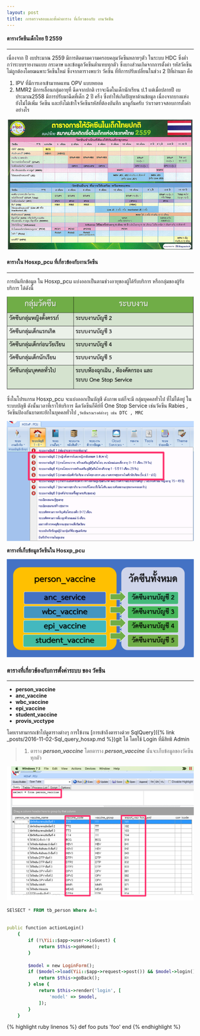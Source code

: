 ```yaml
---
layout: post
title: การตรวจสอบและตั้งค่าตาราง ที่เกี่ยวของกับ งานวัคซีน
---
```


#### ตารางวัคซีนเด็กไทย ปี 2559
---
เนื่องจาก ปี งบประมาณ 2559  มีการติดตามความครอบคลุมวัคซีนหลายๆตัว ในระบบ HDC ซึ่งต่ำกว่าระบบรายงานแบบ กระดาษ
 และข้อมูลวัคซีนต่ำแทบทุกตัว ซึ่งบางส่วนเกิดจากการตั้งค่า รหัสวัคซีนไม่ถูกต้องโดยฌฉพาะวัคซีนใหม่ ซึ่งจากตารางพบว่า วัคซีน ที่ทีการปรับเปลี่ยนในช่วง  2  ปีที่ผ่านมา คือ 
1. IPV ที่มีการเอาเข้ามาทดแทน OPV แบบหยอด 
2. MMR2 มีการเลื่อนกลุ่มอายุที่ ฉีดจากปกติ เราจะฉีดในเด็กนักเรียน ป.1 แต่เมื่อปลายปี งบประมาณ​2558 มีการปรับมาฉีดที่เด็ก 2 ปี ครึ่ง
ซึ่งทำให้เกิดปัญหาด้านข้อมูล เนื่องจากบางแห่ง ยังไม่ได้เพิ่ม วัคซีน และยังไม่เข้าใจวัคซีนรหัสที่ต้องบันทึก
มาดูกันครับ ว่าเราตรวจสอบการตั้งค่าอย่างไร

![ตารางวัคซีนเด็กไทย ปี 2559](/img/epi/epi_table_2559.jpg)

#### ตารางใน Hosxp_pcu ที่เกี่ยวข้องกับงานวัคซีน
---

การบันทึกข้อมูล ใน Hosxp_pcu แบ่งออกเป็นตามช่วงอายุของผู้ได้รับบริการ หรือกลุ่มของผู้รับบริการ ได้ดังนี้ 

![epi](/img/epi/vaccine_group.png)

ซึ่งในโปรแกรม Hosxp_pcu จะแบ่งออกเป็นบัญชี ดังภาพ แต่ก็จะมี กลุ่มบุคคลทั่วไป ที่ไม่ได้อยู่ ในระบบบัญชี ดังนั้นเวลาที่เราให้บริการ ฉีดวัดซีนก็คีย์ที่ One Stop Service
เช่นวัคซีน Rabies , วัคซีนป้องกันบาดทะยักในบุคคลทั่วไป ,`วัคซีนรณรงค์ต่างๆ เช่น DTC , MRC`

![epi](/img/epi/vaccine_group2.png)

**ตารางที่เก็บข้อมูลวัคซีนใน Hosxp_pcu**

![epi](/img/epi/vaccine_table_inhos.png)

### ตารางที่เกี่ยวข้องกับการตั้งค่าระบบ ของ วัคซีน
---
* **person_vaccine**  
* **anc_vaccine**
* **wbc_vaccine**
* **epi_vaccine**
* **student_vaccine**
* **provis_vcctype**

โดยเราสามารถเข้าไปดูตารางต่างๆ การใข้งาน [การเข้าถึงตารางด้วย SqlQuery]({% link _posts/2016-11-02-Sql_query_hosxp.md %})git ได้ โดยใช้ Login ที่มีสิทธิ Admin

> 1. ตาราง  ***person_vaccine***
> โดยตาราง ***person_vaccine*** นั้นจะเก็บข้อมูลของวัคซีนทุกตัว 

![person_vaccine](/img/epi/person_vaccine.png)

```sql
SElSECT * FROM tb_person Where A=1

```

```ruby

public function actionLogin()
    {
        if (!\Yii::$app->user->isGuest) {
            return $this->goHome();
        }

        $model = new LoginForm();
        if ($model->load(Yii::$app->request->post()) && $model->login()) {
            return $this->goBack();
        } else {
            return $this->render('login', [
                'model' => $model,
            ]);
        }
    }
```


{% highlight ruby linenos %}
def foo
  puts 'foo'
end
{% endhighlight %}